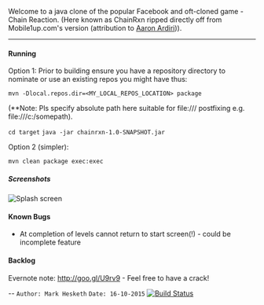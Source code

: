 Welcome to a java clone of the popular Facebook and oft-cloned game - Chain Reaction. 
(Here known as ChainRxn ripped directly off from Mobile1up.com's version (attribution to [Aaron Ardiri](http://ardiri.com/))).

---

#### Running

Option 1:
Prior to building ensure you have a repository directory to nominate or use an existing repos you might have thus:

```mvn -Dlocal.repos.dir=<MY_LOCAL_REPOS_LOCATION> package```

(**Note: Pls specify absolute path here suitable for file:/// postfixing e.g. file:///c:/somepath).

```cd target```
```java -jar chainrxn-1.0-SNAPSHOT.jar```

Option 2 (simpler): 

```mvn clean package exec:exec```

##### Screenshots

![Splash screen](https://github.com/mesketh/chainrxn/blob/master/src/main/resources/images/splash.png)

#### Known Bugs

- At completion of levels cannot return to start screen(!) - could be incomplete feature

#### Backlog

Evernote note: http://goo.gl/U9rv9 - Feel free to have a crack!

--
`Author: Mark Hesketh`
`Date: 16-10-2015`
[![Build Status](https://travis-ci.org/mesketh/chainrxn.svg?branch=master)](https://travis-ci.org/mesketh/chainrxn)

